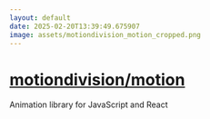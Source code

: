 ```yaml
---
layout: default
date: 2025-02-20T13:39:49.675907
image: assets/motiondivision_motion_cropped.png
---
```


# [motiondivision/motion](https://github.com/motiondivision/motion)

Animation library for JavaScript and React
